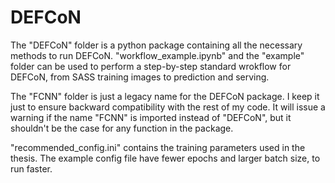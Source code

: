 # DEFCoN
The "DEFCoN" folder is a python package containing all the necessary methods to run DEFCoN. "workflow_example.ipynb" and the "example" folder can be used to perform a step-by-step standard wrokflow for DEFCoN, from SASS training images to prediction and serving.

The "FCNN" folder is just a legacy name for the DEFCoN package. I keep it just to ensure backward compatibility with the rest of my code. It will issue a warning if the name "FCNN" is imported instead of "DEFCoN", but it shouldn't be the case for any function in the package.

"recommended_config.ini" contains the training parameters used in the thesis. The example config file have fewer epochs and larger batch size, to run faster.
